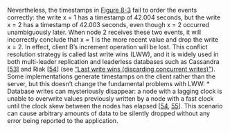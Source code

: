 Nevertheless, the timestamps in [Figure 8-3](#fig_distributed_timestamps) fail to order the events correctly:
the write x = 1 has a timestamp of 42.004 seconds, but the write x = 2
has a timestamp of 42.003 seconds, even though x = 2 occurred unambiguously later.
When node 2 receives these two events, it will incorrectly conclude that x = 1 is the
more recent value and drop the write x = 2. In effect, client B’s increment operation
will be lost. 
This conflict resolution strategy is called last write wins (LWW), and it is widely used in both
multi-leader replication and leaderless databases such as Cassandra
[[53](ch08.html#Kingsbury2013ti_ch8)] and Riak
[[54](ch08.html#Daily2013te_ch8)] (see
[“Last write wins (discarding concurrent writes)”](ch05.html#sec_replication_lww)). Some implementations generate timestamps on the client rather than
the server, but this doesn’t change the fundamental problems with LWW: *  Database writes can mysteriously disappear: a node with a lagging clock is unable to overwrite
values previously written by a node with a fast clock until the clock skew between the nodes has
elapsed [[54](ch08.html#Daily2013te_ch8),
[55](ch08.html#Kingsbury2013vs)]. This scenario can cause arbitrary
amounts of data to be silently dropped without any error being reported to the application.
